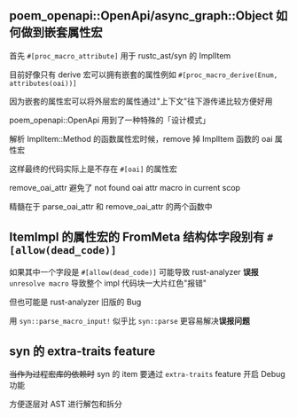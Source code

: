 ## poem_openapi::OpenApi/async_graph::Object 如何做到嵌套属性宏

首先 `#[proc_macro_attribute]` 用于 rustc_ast/syn 的 ImplItem

目前好像只有 derive 宏可以拥有嵌套的属性例如 `#[proc_macro_derive(Enum, attributes(oai))]`

因为嵌套的属性宏可以将外层宏的属性通过"上下文"往下游传递比较方便好用

poem_openapi::OpenApi 用到了一种特殊的「设计模式」

解析 ImplItem::Method 的函数属性宏时候，remove 掉 ImplItem 函数的 oai 属性宏

这样最终的代码实际上是不存在 `#[oai]` 的属性宏

remove_oai_attr 避免了 not found oai attr macro in current scop

精髓在于 parse_oai_attr 和 remove_oai_attr 的两个函数中

## ItemImpl 的属性宏的 FromMeta 结构体字段别有 `#[allow(dead_code)]`

如果其中一个字段是 `#[allow(dead_code)]` 可能导致 rust-analyzer **误报** `unresolve macro` 导致整个 impl 代码块一大片红色"报错"

但也可能是 rust-analyzer 旧版的 Bug

用 `syn::parse_macro_input!` 似乎比 `syn::parse` 更容易解决**误报问题**

## syn 的 extra-traits feature

~~当作为过程宏库的依赖时~~ syn 的 item 要通过 `extra-traits` feature 开启 Debug 功能

方便逐层对 AST 进行解包和拆分
